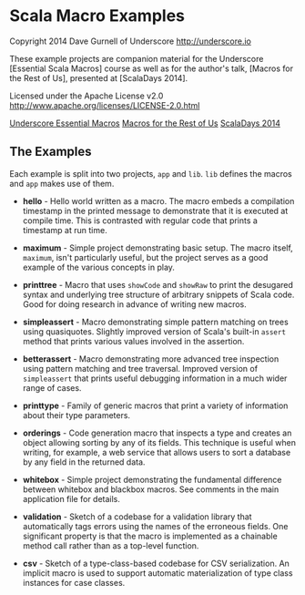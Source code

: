 Scala Macro Examples
====================

Copyright 2014 Dave Gurnell of Underscore
http://underscore.io

These example projects are companion material for the Underscore [Essential Scala Macros] course
as well as for the author's talk, [Macros for the Rest of Us], presented at [ScalaDays 2014].

Licensed under the Apache License v2.0
http://www.apache.org/licenses/LICENSE-2.0.html

[Underscore Essential Macros](http://underscore.io/courses/essential-macros.html)
[Macros for the Rest of Us](http://www.scaladays.org/#schedule/Macros-for-the-Rest-of-Us)
[ScalaDays 2014](http://scaladays.org)

The Examples
------------

Each example is split into two projects, `app` and `lib`. `lib` defines the macros and `app` makes use of them.

 - **hello** - Hello world written as a macro. The macro embeds a compilation timestamp
   in the printed message to demonstrate that it is executed at compile time. This is
   contrasted with regular code that prints a timestamp at run time.

 - **maximum** - Simple project demonstrating basic setup. The macro itself, `maximum`,
   isn't particularly useful, but the project serves as a good example of the various
   concepts in play.

 - **printtree** - Macro that uses `showCode` and `showRaw` to print the desugared syntax
   and underlying tree structure of arbitrary snippets of Scala code. Good for doing research
   in advance of writing new macros.

 - **simpleassert** - Macro demonstrating simple pattern matching on trees using quasiquotes.
   Slightly improved version of Scala's built-in `assert` method that prints various values
   involved in the assertion.

 - **betterassert** - Macro demonstrating more advanced tree inspection using pattern matching
   and tree traversal. Improved version of `simpleassert` that prints useful debugging
   information in a much wider range of cases.

 - **printtype** - Family of generic macros that print a variety of information about their
   type parameters.

 - **orderings** - Code generation macro that inspects a type and creates an object allowing
   sorting by any of its fields. This technique is useful when writing, for example, a web
   service that allows users to sort a database by any field in the returned data.

 - **whitebox** - Simple project demonstrating the fundamental difference between whitebox
   and blackbox macros. See comments in the main application file for details.

 - **validation** - Sketch of a codebase for a validation library that automatically tags
   errors using the names of the erroneous fields. One significant property is that the macro
   is implemented as a chainable method call rather than as a top-level function.

 - **csv** - Sketch of a type-class-based codebase for CSV serialization. An implicit macro
   is used to support automatic materialization of type class instances for case classes.
